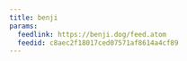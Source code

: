 ```yaml
---
title: benji
params:
  feedlink: https://benji.dog/feed.atom
  feedid: c8aec2f18017ced07571af8614a4cf89
---
```

